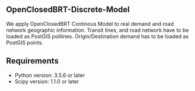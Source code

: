 ## OpenClosedBRT-Discrete-Model
We apply OpenClosedBRT Continous Model to real demand and road network geographic information. 
Transit lines, and road network have to be loaded as PostGIS polilines. Origin/Destination demand has to be loaded as PostGIS points.

##  Requirements
- Python version: 3.5.6 or later
- Scipy version: 1.1.0 or later
